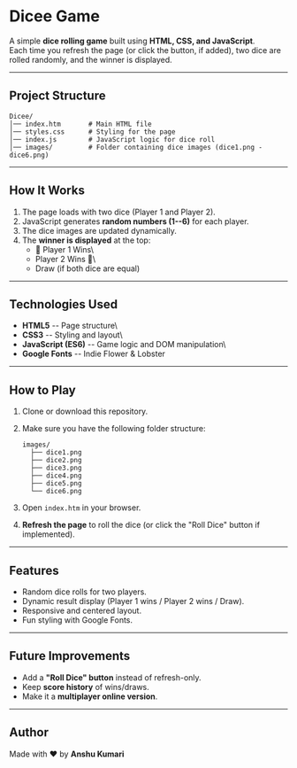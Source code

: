 #  Dicee Game

A simple **dice rolling game** built using **HTML, CSS, and
JavaScript**.\
Each time you refresh the page (or click the button, if added), two dice
are rolled randomly, and the winner is displayed.

------------------------------------------------------------------------

## Project Structure

    Dicee/
    │── index.htm       # Main HTML file
    │── styles.css      # Styling for the page
    │── index.js        # JavaScript logic for dice roll
    │── images/         # Folder containing dice images (dice1.png - dice6.png)

------------------------------------------------------------------------

## How It Works

1.  The page loads with two dice (Player 1 and Player 2).
2.  JavaScript generates **random numbers (1--6)** for each player.
3.  The dice images are updated dynamically.
4.  The **winner is displayed** at the top:
    -   🚩 Player 1 Wins\
    -   Player 2 Wins 🚩\
    -   Draw (if both dice are equal)

------------------------------------------------------------------------

## Technologies Used

-   **HTML5** -- Page structure\
-   **CSS3** -- Styling and layout\
-   **JavaScript (ES6)** -- Game logic and DOM manipulation\
-   **Google Fonts** -- Indie Flower & Lobster

------------------------------------------------------------------------

## How to Play

1.  Clone or download this repository.

2.  Make sure you have the following folder structure:

        images/
          ├── dice1.png
          ├── dice2.png
          ├── dice3.png
          ├── dice4.png
          ├── dice5.png
          └── dice6.png

3.  Open `index.htm` in your browser.

4.  **Refresh the page** to roll the dice (or click the "Roll Dice"
    button if implemented).

------------------------------------------------------------------------

## Features

-   Random dice rolls for two players.
-   Dynamic result display (Player 1 wins / Player 2 wins / Draw).
-   Responsive and centered layout.
-   Fun styling with Google Fonts.

------------------------------------------------------------------------

## Future Improvements

-   Add a **"Roll Dice" button** instead of refresh-only.
-   Keep **score history** of wins/draws.
-   Make it a **multiplayer online version**.

------------------------------------------------------------------------

## Author

Made with ❤️ by **Anshu Kumari**

